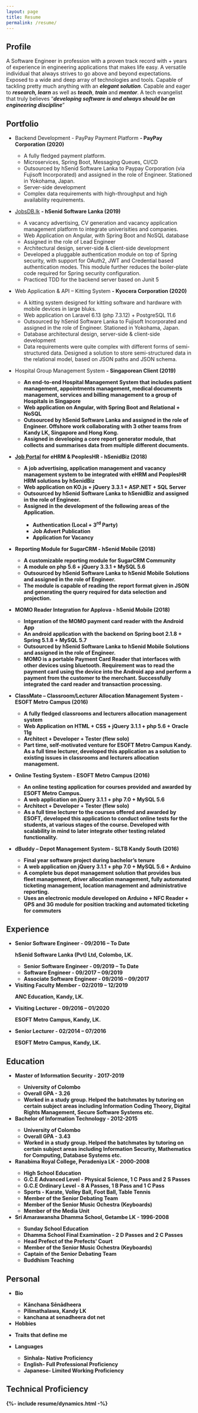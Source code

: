 ```yaml
---
layout: page
title: Resume
permalink: /resume/
---
```


## <i class='fa fa-address-card'></i> Profile

A Software Engineer in profession with a proven track record with <span id="exp"></span>+ years of experience in engineering applications that makes life easy. A versatile individual that always strives to go above and beyond expectations. Exposed to a wide and deep array of technologies and tools. Capable of tackling pretty much anything with an <strong><em>elegant solution</em></strong>. Capable and eager to <strong><em>research, learn</em></strong> as well as <strong><em>teach</em></strong>, <strong><em>train</em></strong> and <strong><em>mentor</em></strong>. A tech evangelist that truly believes “<strong><em>developing software is and always should be an engineering discipline</em></strong>”

## <i class='fa fa-flag-checkered'></i> Portfolio

  - <span class="project-record"><span class="project-title">Backend Development - PayPay Payment Platform</span> <b class="project-client"> - PayPay Corporation (2020)</b></span>
    <ul class="project-brief">
      <li>A fully fledged payment platform.</li>
      <li>Microservices, Spring Boot, Messaging Queues, CI/CD</li>
      <li>Outsourced by hSenid Software Lanka to Paypay Corporation (via Fujisoft Incorporated) and assigned in the role of Engineer. Stationed in Yokohama, Japan.</li>
      <li>Server-side development</li>
      <li>Complex data requirements with high-throughput and high availability requirements.</li>
    </ul>

  - <span class="project-record"><span class="project-title">[JobsDB.lk](https://jobsdb.lk/)</span> <b class="project-client"> - hSenid Software Lanka (2019)</b></span>
    <ul class="project-brief">
      <li>A vacancy advertising, CV generation and vacancy application management platform to integrate univerisities and companies.</li>
      <li>Web Application on Angular, with Spring Boot and NoSQL database</li>
      <li>Assigned in the role of Lead Engineer</li>
      <li>Architectural design, server-side & client-side development</li>
      <li>Developed a pluggable authentication module on top of Spring security, with support for OAuth2, JWT and Credential based authentication modes. This module further reduces the boiler-plate code required for Spring security configuration.</li>
      <li>Practiced TDD for the backend server based on Junit 5</li>
    </ul>

  - <span class="project-record"><span class="project-title">Web Application & API – Kitting System</span> <b class="project-client"> - Kyocera Corporation (2020)</b></span>
    <ul class="project-brief">
      <li>A kitting system designed for kitting software and hardware with mobile devices in large bluks.</li>
      <li>Web application on Laravel 6.13 (php 7.3.12) + PostgreSQL 11.6</li>
      <li>Outsourced by hSenid Software Lanka to Fujisoft Incorporated and assigned in the role of Engineer. Stationed in Yokohama, Japan.</li>
      <li>Database architectural design, server-side & client-side development</li>
      <li>Data requirements were quite complex with different forms of semi-structured data. Designed a solution to store semi-structured data in the relational model, based on JSON paths and JSON schema.</li>
    </ul>

  - <span class="project-record"><span class="project-title">Hospital Group Management System</span> <b class="project-client"> - Singaporean Client (2019)<b></b>
    <ul class="project-brief">
      <li>An end-to-end Hospital Management System that includes patient management, appointments management, medical documents management, services and billing management to a group of Hospitals in Singapore</li>
      <li>Web application on Angular, with Spring Boot and Relational + NoSQL</li>
      <li>Outsourced by hSenid Software Lanka and assigned in the role of Engineer. Offshore work collaborating with 3 other teams from Kandy LK, Singapore and Hong Kong.</li>
      <li>Assigned in developing a core report generator module, that collects and summarises data from multiple different documents.</li>
    </ul>

  - <span class="project-record"><span class="project-title">[Job Portal](https://hsenidjobportal.peopleshr.com) for eHRM & PeoplesHR</span> <b class="project-client"> - hSenidBiz (2018)<b/></b>
    <ul class="project-brief">
      <li>A job advertising, application management and vacancy management system to be integrated with eHRM and PeoplesHR HRM solutions by hSenidBiz</li>
      <li>Web application on KO.js + jQuery 3.3.1 + ASP.NET + SQL Server</li>
      <li>Outsourced by hSenid Software Lanka to hSenidBiz and assigned in the role of Engineer.</li>
      <li>Assigned in the development of the following areas of the Application.</li>
      <ul>
        <li>Authentication (Local + 3<sup>rd</sup> Party)</li>
        <li>Job Advert Publication</li>
        <li>Application for Vacancy</li>
      </ul>
    </ul>

  - <span class="project-record"><span class="project-title">Reporting Module for SugarCRM</span> <b class="project-client"> - hSenid Mobile (2018)</b></span>
    <ul class="project-brief">
      <li>A customizable reporting module for SugarCRM Community</li>
      <li>A module on php 5.6 + jQuery 3.3.1 + MySQL 5.6</li>
      <li>Outsourced by hSenid Software Lanka to hSenid Mobile Solutions and assigned in the role of Engineer.</li>
      <li>The module is capable of reading the report format given in JSON and generating the query required for data selection and projection.</li>
    </ul>

  - <span class="project-record"><span class="project-title">MOMO Reader Integration for Applova</span> <b class="project-client"> - hSenid Mobile (2018)</b></span>
    <ul class="project-brief">
      <li>Intgeration of the MOMO payment card reader with the Android App</li>
      <li>An android application with the backend on Spring boot 2.1.8 + Spring 5.1.8 + MySQL 5.7</li>
      <li>Outsourced by hSenid Software Lanka to hSenid Mobile Solutions and assigned in the role of Engineer.</li>
      <li>MOMO is a portable Payment Card Reader that interfaces with other devices using bluetooth. Requirement was to read the payment card using the device into the Android app and perform a payment from the customer to the merchant. Successfully integrated the card reader and transaction processing.</li>
    </ul>

  - <span class="project-record"><span class="project-title">ClassMate – Classroom/Lecturer Allocation Management System</span> <b class="project-client"> - ESOFT Metro Campus (2016)</b></span>
    <ul class="project-brief">
      <li>A fully fledged classrooms and lecturers allocation management system</li>
      <li>Web Application on HTML + CSS + jQuery 3.1.1 + php 5.6 + Oracle 11g</li>
      <li>Architect + Developer + Tester (flew solo)</li>
      <li>Part time, self-motivated venture for ESOFT Metro Campus Kandy. As a full time lecturer, developed this application as a solution to existing issues in classrooms and lecturers allocation management.</li>
    </ul>

  - <span class="project-record"><span class="project-title">Online Testing System</span> <b class="project-client"> - ESOFT Metro Campus (2016)</b></span>
    <ul class="project-brief">
      <li>An online testing application for courses provided and awarded by ESOFT Metro Campus.</li>
      <li>A web application on jQuery 3.1.1 + php 7.0 + MySQL 5.6</li>
      <li>Architect + Developer + Tester (flew solo)</li>
      <li>As a full time lecturer to the courses offered and awarded by ESOFT, developed this application to conduct online tests for the students, at various stages of the course. Developed with scalability in mind to later integrate other testing related functionality.</li>
    </ul>

  - <span class="project-record"><span class="project-title">dBuddy – Depot Management System</span> <b class="project-client"> - SLTB Kandy South (2016)</b></span>
    <ul class="project-brief">
      <li>Final year software project during bachelor’s tenure</li>
      <li>A web application on jQuery 3.1.1 + php 7.0 + MySQL 5.6 + Arduino</li>
      <li>A complete bus depot management solution that provides bus fleet management, driver allocation management, fully automated ticketing management, location management and administrative reporting.</li>
      <li>Uses an electronic module developed on Arduino + NFC Reader + GPS and 3G module for position tracking and automated ticketing for commuters</li>
    </ul>

## <i class='fa fa-handshake-o'></i> Experience
  <ul>
    <li><span class="employment-record"><span class="employment-title">Senior Software Engineer</span><b class="employment-duration"> - 09/2016 – To Date</b></span></li>
    <p class="employment-employer">hSenid Software Lanka (Pvt) Ltd, Colombo, LK.</p>
    <ul>
      <li><span class="employment-record"><span class="employment-title">Senior Software Engineer</span><b class="employment-duration"> - 09/2019 – To Date</b></span></li>
      <li><span class="employment-record"><span class="employment-title">Software Engineer</span><b class="employment-duration"> - 09/2017 – 09/2019</b></span></li>
      <li><span class="employment-record"><span class="employment-title">Associate Software Engineer</span><b class="employment-duration"> - 09/2016 – 09/2017</b></span></li>
    </ul>
    <li><span class="employment-record"><span class="employment-title">Visiting Faculty Member</span><b class="employment-duration"> - 02/2019 – 12/2019</b></span></li>
    <p class="employment-employer">ANC Education, Kandy, LK.</p>
    <li><span class="employment-record"><span class="employment-title">Visiting Lecturer</span><b class="employment-duration"> - 09/2016 – 01/2020</b></span></li>
    <p class="employment-employer">ESOFT Metro Campus, Kandy, LK.</p>
    <li><span class="employment-record"><span class="employment-title">Senior Lecturer</span><b class="employment-duration"> - 02/2014 – 07/2016</b></span></li>
    <p class="employment-employer">ESOFT Metro Campus, Kandy, LK.</p>
  </ul>

## <i class='fa fa-graduation-cap'></i> Education
  <ul>
    <li><span class="education-record"><span class="education-title">Master of Information Security</span><b class="education-duration"> - 2017-2019</b></span></li>
    <ul>
      <li>University of Colombo</li>
      <li>Overall GPA - 3.26</li>
      <li>Worked in a study group. Helped the batchmates by tutoring on certain subject areas including Information Coding Theory, Digital Rights Management, Secure Software Systems etc.</li>
    </ul>
    <li><span class="education-record"><span class="education-title">Bachelor of Information Technology</span><b class="education-duration"> - 2012-2015</b></span></li>
    <ul>
      <li>University of Colombo</li>
      <li>Overall GPA - 3.43</li>
      <li>Worked in a study group. Helped the batchmates by tutoring on certain subject areas including Information Security, Mathematics for Computing, Database Systems etc.</li>
    </ul>
    <li><span class="education-record"><span class="education-title">Ranabima Royal College, Peradeniya LK</span><b class="education-duration"> - 2000-2008</b></span></li>
    <ul>
      <li>High School Education</li>
      <li>G.C.E Advanced Level - Physical Science, 1 C Pass and 2 S Passes</li>
      <li>G.C.E Ordinary Level - 8 A Passes, 1 B Pass and 1 C Pass</li>
      <li>Sports - Karate, Volley Ball, Foot Ball, Table Tennis</li>
      <li>Member of the Senior Debating Team</li>
      <li>Member of the Senior Music Ochestra (Keyboards)</li>
      <li>Member of the Media Unit</li>
    </ul>
    <li><span class="education-record"><span class="education-title">Sri Amarawansha Dhamma School, Getambe LK</span><b class="education-duration"> - 1996-2008</b></span></li>
    <ul>
      <li>Sunday School Education</li>
      <li>Dhamma School Final Examination - 2 D Passes and 2 C Passes</li>
      <li>Head Prefect of the Prefects' Court</li>
      <li>Member of the Senior Music Ochestra (Keyboards)</li>
      <li>Captain of the Senior Debating Team</li>
      <li>Buddhism Teaching</li>
    </ul>
  </ul>

## <i class='fa fa-angellist'></i> Personal
  <ul class="personal">
    <li class="bio">Bio</li>
    <ul class="bio-data">
      <li class="bio-data bio-data-name">Kānchana Sēnādheera</li>
      <li class="bio-data bio-data-location">Pilimathalawa, Kandy LK</li>
      <li class="bio-data bio-data-email">kanchana at senadheera dot net</li>
    </ul>
    <li class="hobbies">Hobbies</li>
    <p class="hobbies tags" id="hobbies-tags"></p>
    <li class="traits">Traits that define me</li>
    <p class="traits tags" id="traits-tags"></p>
    <li class="languages">Languages</li>
    <ul>
      <li><span class="lang-prof-item"><span class="lang-name">Sinhala</span><span class="lang-prof-rating">- Native Proficiency</span></span></li>
      <li><span class="lang-prof-item"><span class="lang-name">English</span><span class="lang-prof-rating">- Full Professional Proficiency</span></span></li>
      <li><span class="lang-prof-item"><span class="lang-name">Japanese</span><span class="lang-prof-rating">- Limited Working Proficiency</span></span></li>
    </ul>
  </ul>

## <i class='fa fa-code'></i> Technical Proficiency
  <ul id="tech-prof"></ul>

{%- include resume/dynamics.html -%}
